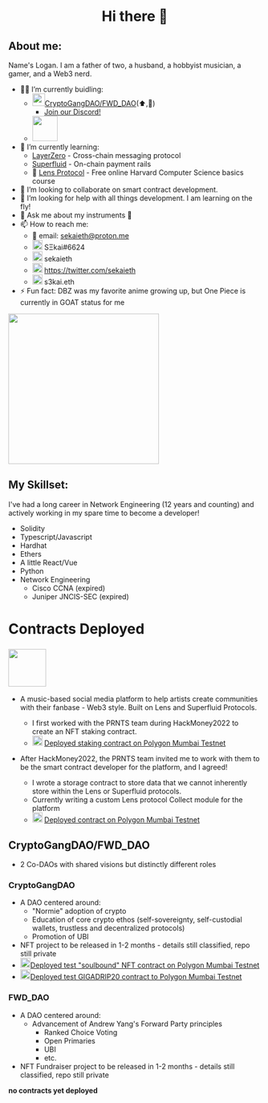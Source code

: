 <h1 align="center"> Hi there 👋</h1>

## About me:
Name's Logan.  I am a father of two, a husband, a hobbyist musician, a gamer, and a Web3 nerd.
<br>
- 👷‍♂️ I’m currently buidling: 
  - <img src="https://pbs.twimg.com/profile_images/1516251831009259523/IwgHxfOE_400x400.jpg" width=25px>[CryptoGangDAO/FWD_DAO](https://twitter.com/fwd_dao)(⬆️,🚀)
    - [Join our Discord!](https://pbs.twimg.com/profile_images/1516251831009259523/IwgHxfOE_400x400.jpg)
  - [<img src="https://prnts.vercel.app/prnts-logo.svg" width=50px>](https://prnts.vercel.app)
- 🌱 I’m currently learning:
  -   [LayerZero](https://layerzero.network/) - Cross-chain messaging protocol
  -   [Superfluid](https://www.superfluid.finance/home) - On-chain payment rails
  -   🌿 [Lens Protocol](https://docs.lens.xyz/docs/what-is-lens) - Free online Harvard Computer Science basics course
- 👯 I’m looking to collaborate on smart contract development.
- 🤔 I’m looking for help with all things development.  I am learning on the fly!
- 💬 Ask me about my instruments 🎸
- 📫 How to reach me:
  - 📨 email: sekaieth@proton.me
  - <img src="https://discord.com/assets/3437c10597c1526c3dbd98c737c2bcae.svg" width=20px /> SΞkai#6624
  - <img src="https://img.icons8.com/color/344/telegram-app--v1.png" width=20px /> sekaieth
  - <img src="https://img.icons8.com/color/344/twitter--v1.png" width=20px /> https://twitter.com/sekaieth
  - <img src="https://avatars.githubusercontent.com/u/34167658?s=200&v=4" width=20px /> s3kai.eth
- ⚡ Fun fact: DBZ was my favorite anime growing up, but One Piece is currently in GOAT status for me
<img src="https://c.tenor.com/-cdAD8LRCV4AAAAS/luffy-gum-gum-red-roc.gif" width="300" />


## My Skillset:
I've had a long career in Network Engineering (12 years and counting) and actively working in my spare time to become a developer!
<br>
- Solidity
- Typescript/Javascript
- Hardhat
- Ethers
- A little React/Vue
- Python
- Network Engineering
  - Cisco CCNA (expired)
  - Juniper JNCIS-SEC (expired)

# Contracts Deployed

### <img src="https://prnts.vercel.app/prnts-logo.svg" width=75px>
- A music-based social media platform to help artists create communities with their fanbase - Web3 style.  Built on Lens and Superfluid Protocols.
  - I first worked with the PRNTS team during HackMoney2022 to create an NFT staking contract.
  - <img src="https://polygontechnology.notion.site/image/https%3A%2F%2Fs3-us-west-2.amazonaws.com%2Fsecure.notion-static.com%2Fdc0b7b88-a394-42f1-ac03-6e4959b71170%2FMonochrome_White.svg?table=block&id=6bb516b4-9582-4d74-b2de-881dffde06e8&spaceId=51562dc1-1dc5-4484-bf96-2aeac848ae2f&userId=&cache=v2" width=20px /> [Deployed staking contract on Polygon Mumbai Testnet](https://mumbai.polygonscan.com/address/0xccD0edfb743C74460f9Fb2e19D87feDf3688AB3E#code)

- After HackMoney2022, the PRNTS team invited me to work with them to be the smart contract developer for the platform, and I agreed!
  - I wrote a storage contract to store data that we cannot inherently store within the Lens or Superfluid protocols.
  - Currently writing a custom Lens protocol Collect module for the platform
  - <img src="https://polygontechnology.notion.site/image/https%3A%2F%2Fs3-us-west-2.amazonaws.com%2Fsecure.notion-static.com%2Fdc0b7b88-a394-42f1-ac03-6e4959b71170%2FMonochrome_White.svg?table=block&id=6bb516b4-9582-4d74-b2de-881dffde06e8&spaceId=51562dc1-1dc5-4484-bf96-2aeac848ae2f&userId=&cache=v2" width=20px /> [Deployed contract on Polygon Mumbai Testnet](https://mumbai.polygonscan.com/address/0x3dcd8e42220a23bd80ee12227a3e16d9f641e2f3#code)


## CryptoGangDAO/FWD_DAO
- 2 Co-DAOs with shared visions but distinctly different roles

### CryptoGangDAO
- A DAO centered around:
  - "Normie" adoption of crypto
  - Education of core crypto ethos (self-sovereignty, self-custodial wallets, trustless and decentralized protocols)
  - Promotion of UBI
- NFT project to be released in 1-2 months - details still classified, repo still private
- <img src="https://polygontechnology.notion.site/image/https%3A%2F%2Fs3-us-west-2.amazonaws.com%2Fsecure.notion-static.com%2Fdc0b7b88-a394-42f1-ac03-6e4959b71170%2FMonochrome_White.svg?table=block&id=6bb516b4-9582-4d74-b2de-881dffde06e8&spaceId=51562dc1-1dc5-4484-bf96-2aeac848ae2f&userId=&cache=v2" width=20px />[Deployed test "soulbound" NFT contract on Polygon Mumbai Testnet](https://mumbai.polygonscan.com/address/0xa22bcea2f6FD504B3c5AEe6FeCc71c3e2B40727c#code)
- <img src="https://polygontechnology.notion.site/image/https%3A%2F%2Fs3-us-west-2.amazonaws.com%2Fsecure.notion-static.com%2Fdc0b7b88-a394-42f1-ac03-6e4959b71170%2FMonochrome_White.svg?table=block&id=6bb516b4-9582-4d74-b2de-881dffde06e8&spaceId=51562dc1-1dc5-4484-bf96-2aeac848ae2f&userId=&cache=v2" width=20px />[Deployed test GIGADRIP20 contract to Polygon Mumbai Testnet](https://mumbai.polygonscan.com/address/0x8a0cD98703893F426455b06036cef84618D7B5f5#code)

### FWD_DAO
- A DAO centered around:
  - Advancement of Andrew Yang's Forward Party principles
    - Ranked Choice Voting
    - Open Primaries
    - UBI
    - etc.
- NFT Fundraiser project to be released in 1-2 months - details still classified, repo still private

**no contracts yet deployed**
